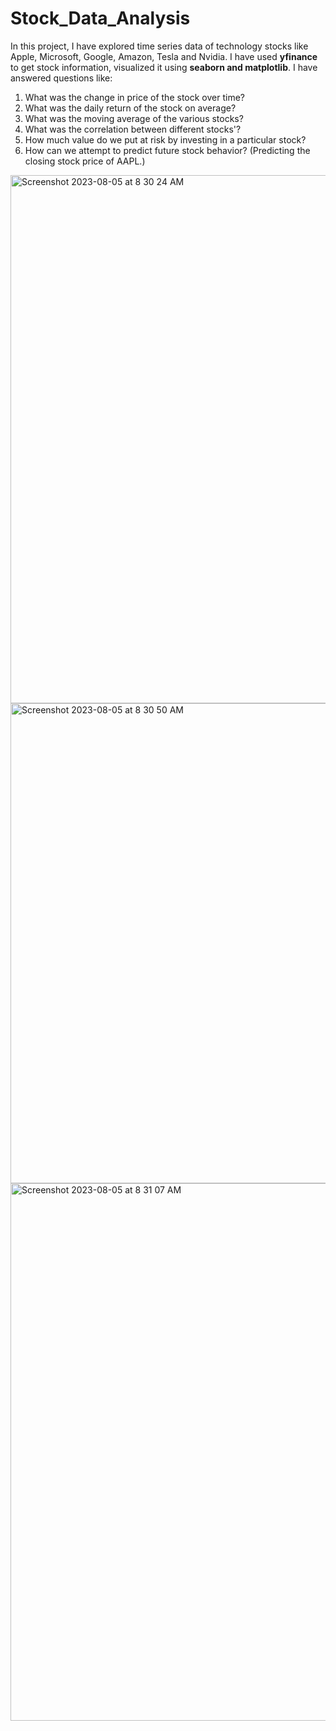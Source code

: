 # Stock_Data_Analysis

In this project, I have explored time series data of technology stocks like Apple, Microsoft, Google, Amazon, Tesla and Nvidia. I have used **yfinance** to get stock information, visualized it using **seaborn and matplotlib**. I have answered questions like:

1. What was the change in price of the stock over time?
2. What was the daily return of the stock on average?
3. What was the moving average of the various stocks?
4. What was the correlation between different stocks'?
5. How much value do we put at risk by investing in a particular stock?
6. How can we attempt to predict future stock behavior? (Predicting the closing stock price of AAPL.)


<img width="845" alt="Screenshot 2023-08-05 at 8 30 24 AM" src="https://github.com/mayank8893/Data_Analysis_Projects/assets/69361645/031cb5f6-c4e2-4ac3-bce1-8275a8716cb9">
<img width="768" alt="Screenshot 2023-08-05 at 8 30 50 AM" src="https://github.com/mayank8893/Data_Analysis_Projects/assets/69361645/f207d8ba-22cf-4034-9b83-28d2b047659d">
<img width="860" alt="Screenshot 2023-08-05 at 8 31 07 AM" src="https://github.com/mayank8893/Data_Analysis_Projects/assets/69361645/46e6f133-07bb-4717-b747-174373d07531">

